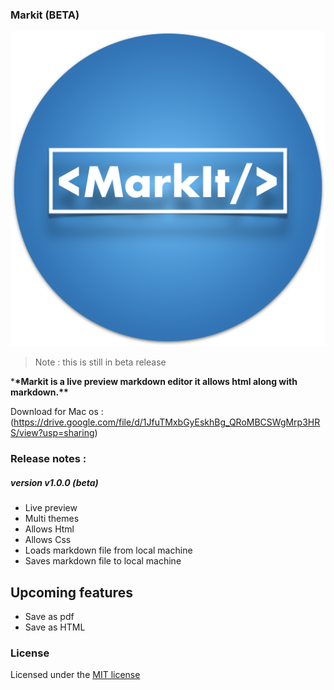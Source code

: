 ### Markit (BETA)

![Logo](logo.png)

> Note : this is still in beta release

\***\*Markit is a live preview markdown editor it allows html along with markdown.\*\***

Download for Mac os : (https://drive.google.com/file/d/1JfuTMxbGyEskhBg_QRoMBCSWgMrp3HRS/view?usp=sharing)

### Release notes :

##### version v1.0.0 (beta)

- Live preview
- Multi themes
- Allows Html
- Allows Css
- Loads markdown file from local machine
- Saves markdown file to local machine

## Upcoming features

- Save as pdf
- Save as HTML

### License

Licensed under the [MIT license](LICENSE)
